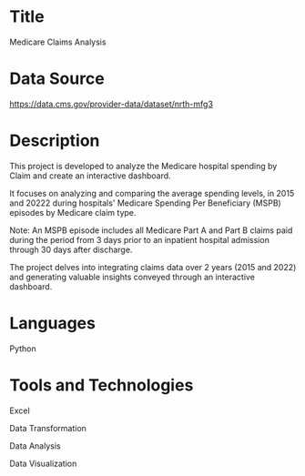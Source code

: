 # Title
Medicare Claims Analysis

# Data Source
https://data.cms.gov/provider-data/dataset/nrth-mfg3

# Description
This project is developed to analyze the Medicare hospital spending by Claim and create an interactive dashboard.

It focuses on analyzing and comparing the average spending levels, in 2015 and 20222 during hospitals' Medicare Spending Per Beneficiary (MSPB) episodes by Medicare claim type.

Note: An MSPB episode includes all Medicare Part A and Part B claims paid during the period from 3 days prior to an inpatient hospital admission through 30 days after discharge.

The project delves into integrating claims data over 2 years (2015 and 2022) and generating valuable insights conveyed through an interactive dashboard.

# Languages
Python

# Tools and Technologies
Excel

Data Transformation

Data Analysis

Data Visualization



